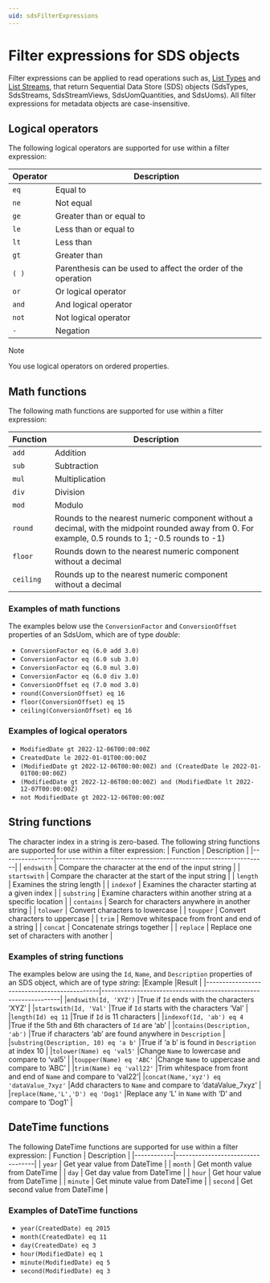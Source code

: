 ```yaml
---
uid: sdsFilterExpressions
---
```


# Filter expressions for SDS objects
Filter expressions can be applied to read operations such as, [List Types](xref:sds-types#list-types) and [List Streams](xref:sds-streams#list-streams), that return Sequential Data Store (SDS) objects (SdsTypes, SdsStreams, SdsStreamViews, SdsUomQuantities, and SdsUoms). 
All filter expressions for metadata objects are case-insensitive.


## Logical operators
The following logical operators are supported for use within a filter
expression:

| Operator   | Description                                             |
|------------|-----------------------------------------------------|
| ``eq``     | Equal to                                            |
| ``ne``     | Not equal                                           |
| ``ge``     | Greater than or equal to                            |
| ``le``     | Less than or equal to                               |
| ``lt``     | Less than                                           |
| ``gt``     | Greater than                                        |
| ``( )``    | Parenthesis can be used to affect the order of the operation |
| ``or``     | Or logical operator                                 |
| ``and``    | And logical operator                                |
| ``not``    | Not logical operator                                |
| ``-``      | Negation                                            |

> [!NOTE]
> You use logical operators on ordered properties.  

## Math functions
The following math functions are supported for use within a filter
expression:

| Function  | Description                 |
|-----------|-------------------------|
| ``add``   | Addition                |
| ``sub``   | Subtraction             |
| ``mul``   | Multiplication          |
| ``div``   | Division                |
| ``mod``   | Modulo                  |
| ``round`` | Rounds to the nearest numeric component without a decimal, with the midpoint rounded away from 0. For example, 0.5 rounds to 1; -0.5 rounds to -1) |
| ``floor`` | Rounds down to the nearest numeric component without a decimal |
|``ceiling``| Rounds up to the nearest numeric component without a decimal |

### Examples of math functions
The examples below use the ``ConversionFactor`` and ``ConversionOffset`` properties of an SdsUom, which are of type *double*: 
- ``ConversionFactor eq (6.0 add 3.0)``
- ``ConversionFactor eq (6.0 sub 3.0)``
- ``ConversionFactor eq (6.0 mul 3.0)``
- ``ConversionFactor eq (6.0 div 3.0)``
- ``ConversionOffset eq (7.0 mod 3.0)``
- ``round(ConversionOffset) eq 16``
- ``floor(ConversionOffset) eq 15``
- ``ceiling(ConversionOffset) eq 16``

### Examples of logical operators
- ``ModifiedDate gt 2022-12-06T00:00:00Z``
- ``CreatedDate le 2022-01-01T00:00:00Z``
- ``(ModifiedDate gt 2022-12-06T00:00:00Z) and (CreatedDate le 2022-01-01T00:00:00Z)``
- ``(ModifiedDate gt 2022-12-06T00:00:00Z) and (ModifiedDate lt 2022-12-07T00:00:00Z)``
- ``not ModifiedDate gt 2022-12-06T00:00:00Z``

## String functions
The character index in a string is zero-based. The following string functions are supported for use within a
filter expression:
| Function       | Description                                                         |
|----------------|-----------------------------------------------------------------|
| ``endswith``   | Compare the character at the end of the input string            |
| ``startswith`` | Compare the character at the start of the input string          |
| ``length``     | Examines the string length                                      |
| ``indexof``    | Examines the character starting at a given index                |
| ``substring``  | Examine characters within another string at a specific location |
| ``contains``	 | Search for characters anywhere in another string                |
| ``tolower``    | Convert characters to lowercase                                 |
| ``toupper``    | Convert characters to uppercase                                 |
| ``trim``       | Remove whitespace from front and end of a string                |
| ``concat``     | Concatenate strings together                                    |
| ``replace``    | Replace one set of characters with another                      |

### Examples of string functions
The examples below are using the ``Id``, ``Name``, and ``Description`` properties of an SDS object, which are of type *string*: 
|Example                                      |Result                                                           |
|---------------------------------------------|-----------------------------------------------------------------|
|``endswith(Id, 'XYZ')``                      |True if ``Id`` ends with the characters ‘XYZ’                    |
|``startswith(Id, 'Val'``                     |True if ``Id`` starts with the characters ‘Val’                  |
|``length(Id) eq 11``                         |True if ``Id`` is 11 characters                                  |
|``indexof(Id, 'ab') eq 4``                   |True if the 5th and 6th characters of ``Id`` are ‘ab’            |
|``contains(Description, 'ab')``              |True if characters ‘ab’ are found anywhere in ``Description``    |
|``substring(Description, 10) eq 'a b'``      |True if ‘a b’ is found in ``Description`` at index 10            |
|``tolower(Name) eq 'val5'``                  |Change ``Name`` to lowercase and compare to ‘val5’               |
|``toupper(Name) eq 'ABC'``                   |Change ``Name`` to uppercase and compare to ‘ABC’                |
|``trim(Name) eq 'vall22'``                   |Trim whitespace from front and end of ``Name`` and compare to ‘val22’|
|``concat(Name,'xyz') eq 'dataValue_7xyz'``   |Add characters to ``Name`` and compare to ‘dataValue_7xyz’       |
|``replace(Name,'L','D') eq 'Dog1'``          |Replace any ‘L’ in ``Name`` with ‘D’ and compare to ‘Dog1’       |

## DateTime functions
The following DateTime functions are supported for use within a filter
expression:
| Function   | Description                          |
|------------|----------------------------------|
| ``year``   | Get year value from DateTime     |
| ``month``  | Get month value from DateTime    |
| ``day``    | Get day value from DateTime      |
| ``hour``   | Get hour value from DateTime     |
| ``minute`` | Get minute value from DateTime   |
| ``second`` | Get second value from DateTime   |

### Examples of DateTime functions
-  ``year(CreatedDate) eq 2015``
-  ``month(CreatedDate) eq 11``
-  ``day(CreatedDate) eq 3``
-  ``hour(ModifiedDate) eq 1``
-  ``minute(ModifiedDate) eq 5``
-  ``second(ModifiedDate) eq 3``
